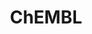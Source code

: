 ---
layout: default
bigquery: https://console.cloud.google.com/bigquery?p=patents-public-data&d=ebi_chembl&page=dataset
citation: '"The ChEMBL database in 2017." Anna Gaulton, Anne Hersey, Michał Nowotka,
  A Patrícia Bento, Jon Chambers, David Mendez, Prudence Mutowo, Francis Atkinson,
  Louisa J Bellis, Elena Cibrián-Uhalte, Mark Davies, Nathan Dedman, Anneli Karlsson,
  María Paula Magariños, John P Overington, George Papadatos, Ines Smit, Andrew R
  Leach Nucleic acids Research (2017) 45 (Database Issue), D945-D954'
contributors: European Bioinformatics Institute
cost: None
description: ChEMBL Data is a manually curated database of small molecules used in
  drug discovery, including information about existing patented drugs.
documentation: 'schema: https://www.ebi.ac.uk/chembl/db_schema


  '
last_edit: Mon, 04 Apr 2022 19:07:30 GMT
location: https://console.cloud.google.com/marketplace/product/google_patents_public_datasets/chembl
maintained_by: EMBL-EBI, an outstation of European Molecular Biology Laboratory
related_publications: '

  ChEMBL: towards direct deposition of bioassay data.


  Mendez D, Gaulton A, Bento AP, Chambers J, De Veij M, Félix E, Magariños MP, Mosquera
  JF, Mutowo P, Nowotka M, Gordillo-Marañón M, Hunter F, Junco L, Mugumbate G, Rodriguez-Lopez
  M, Atkinson F, Bosc N, Radoux CJ, Segura-Cabrera A, Hersey A, Leach AR.


  — Nucleic Acids Res. 2019; 47(D1):D930-D940. doi: 10.1093/nar/gky1075

  '
schema_fields: '[''log_id'', ''indref_id'', ''hba'', ''assay_desc'', ''metabolite_record_id'',
  ''species_group_flag'', ''activity_id'', ''ddd_admr'', ''uo_units'', ''job_id'',
  ''relationship_desc'', ''rtb'', ''protein_class_desc'', ''mutation'', ''isoform'',
  ''sequence_md5sum'', ''bto_id'', ''published_type'', ''l5'', ''previous_company'',
  ''result_flag'', ''hba_lipinski'', ''status'', ''black_box_warning'', ''ap_id'',
  ''ad_type'', ''sitecomp_id'', ''confidence_score'', ''molecule_type'', ''efo_term'',
  ''hrac_class_id'', ''tid'', ''dosed_ingredient'', ''ref_type'', ''trade_name'',
  ''protein_class_synonym'', ''l1'', ''le'', ''src_id'', ''toid'', ''assay_strain'',
  ''enzyme_tid'', ''as_id'', ''class_type'', ''actsm_id'', ''site_residues'', ''parameter_value'',
  ''parent_type'', ''hrac_code'', ''cell_source_organism'', ''mc_target_name'', ''value'',
  ''component_id'', ''pubmed_id'', ''l4'', ''compound_name'', ''level3'', ''units'',
  ''src_short_name'', ''hbd_lipinski'', ''alert_set_id'', ''assay_organism'', ''l8'',
  ''cell_description'', ''topical'', ''assay_class_id'', ''assay_test_type'', ''stat'',
  ''inorganic_flag'', ''cx_most_bpka'', ''standard_inchi'', ''binding_site_comment'',
  ''patent_expire_date'', ''doc_id'', ''chirality'', ''alert_id'', ''level5'', ''metref_id'',
  ''bao_endpoint'', ''cx_logp'', ''withdrawn_class'', ''published_value'', ''year'',
  ''full_molformula'', ''warning_id'', ''met_id'', ''co_stem_id'', ''activity_count'',
  ''num_lipinski_ro5_violations'', ''max_phase_for_ind'', ''patent_id'', ''published_units'',
  ''curation_comment'', ''bao_format'', ''molregno'', ''parent_molregno'', ''drugind_id'',
  ''standard_value'', ''targrel_id'', ''aidx'', ''db_version'', ''data_validity_comment'',
  ''enzyme_name'', ''company'', ''component_synonym'', ''path'', ''efo_id'', ''description'',
  ''src_description'', ''normal_range_min'', ''mw_freebase'', ''parenteral'', ''cell_source_tax_id'',
  ''parent_go_id'', ''warning_year'', ''creation_date'', ''assay_subcellular_fraction'',
  ''name'', ''polymer_flag'', ''uberon_id'', ''l2'', ''standard_type'', ''src_assay_id'',
  ''updated_on'', ''homologue'', ''set_name'', ''who_name'', ''pref_name'', ''ro3_pass'',
  ''relationship_type'', ''syn_type'', ''product_id'', ''drug_record_id'', ''domain_name'',
  ''assay_cell_type'', ''frac_class_id'', ''l7'', ''route'', ''num_alerts'', ''ddd_id'',
  ''smid'', ''qed_weighted'', ''prodrug'', ''res_stem_id'', ''tid_fixed'', ''prediction_method'',
  ''assay_source'', ''label'', ''assay_tissue'', ''canonical_smiles'', ''withdrawn_year'',
  ''comments'', ''ddd_value'', ''accession'', ''stem_class'', ''patent_use_code'',
  ''ddd_units'', ''level1_description'', ''warning_description'', ''confidence'',
  ''last_active'', ''comp_class_id'', ''abstract'', ''ref_id'', ''ridx'', ''acd_most_bpka'',
  ''mecref_id'', ''cellosaurus_id'', ''comp_go_id'', ''db_source'', ''bao_id'', ''cell_source_tissue'',
  ''normal_range_max'', ''applicant_full_name'', ''molecular_species'', ''standard_relation'',
  ''compsyn_id'', ''pathway_id'', ''tbl'', ''parent_id'', ''full_mwt'', ''standard_text_value'',
  ''therapeutic_flag'', ''standard_units'', ''action_type'', ''met_comment'', ''upper_value'',
  ''pchembl_value'', ''atc_code'', ''level4_description'', ''l3'', ''domain_description'',
  ''disease_efficacy'', ''alogp'', ''indication_class'', ''mw_monoisotopic'', ''innovator_company'',
  ''targcomp_id'', ''annotation'', ''hbd'', ''stem'', ''level3_description'', ''l6'',
  ''level2'', ''usan_substem'', ''strength'', ''met_conversion'', ''idx'', ''protclasssyn_id'',
  ''cell_ontology_id'', ''domain_type'', ''ingredient'', ''standard_flag'', ''chembl_id'',
  ''mol_irac_id'', ''issue'', ''oc_id'', ''psa'', ''substrate_record_id'', ''compound_key'',
  ''max_phase'', ''downgraded'', ''chebi_par_id'', ''warning_country'', ''first_in_class'',
  ''assay_tax_id'', ''molfile'', ''cidx'', ''predbind_id'', ''mc_tax_id'', ''source'',
  ''mol_hrac_id'', ''target_mapping'', ''cx_logd'', ''acd_logp'', ''source_domain_id'',
  ''lle'', ''heavy_atoms'', ''last_page'', ''mc_organism'', ''assay_id'', ''component_type'',
  ''first_approval'', ''num_ro5_violations'', ''parameter_type'', ''warning_type'',
  ''entity_id'', ''related_tid'', ''ddd_comment'', ''standard_inchi_key'', ''potential_duplicate'',
  ''publication_number'', ''submission_date'', ''target_type'', ''pathway_key'', ''relationship'',
  ''activity_comment'', ''definition'', ''molsyn_id'', ''direct_interaction'', ''version'',
  ''structure_type'', ''delist_flag'', ''availability_type'', ''prod_pat_id'', ''drug_substance_flag'',
  ''mc_target_accession'', ''country'', ''src_compound_id'', ''go_id'', ''record_id'',
  ''assay_category'', ''organism'', ''entity_type'', ''biocomp_id'', ''mechanism_comment'',
  ''domain_id'', ''cpd_str_alert_id'', ''frac_code'', ''orig_description'', ''ass_cls_map_id'',
  ''published_relation'', ''class_level'', ''withdrawn_flag'', ''irac_class_id'',
  ''short_name'', ''research_stem'', ''journal'', ''usan_stem_definition'', ''aromatic_rings'',
  ''standard_upper_value'', ''doi'', ''volume'', ''assay_param_id'', ''warning_class'',
  ''who_extra'', ''synonyms'', ''cl_lincs_id'', ''usan_stem_id'', ''drug_product_flag'',
  ''text_value'', ''mol_atc_id'', ''usan_year'', ''acd_logd'', ''mechanism_of_action'',
  ''helm_notation'', ''mesh_id'', ''authors'', ''alert_name'', ''variant_id'', ''curated_by'',
  ''withdrawn_reason'', ''cell_name'', ''level1'', ''site_name'', ''irac_code'', ''type'',
  ''tax_id'', ''relation'', ''major_class'', ''aspect'', ''tissue_id'', ''acd_most_apka'',
  ''active_ingredient'', ''title'', ''priority'', ''updated_by'', ''target_desc'',
  ''smarts'', ''doc_type'', ''molecular_mechanism'', ''start_position'', ''mesh_heading'',
  ''std_act_id'', ''first_page'', ''end_position'', ''qudt_units'', ''patent_no'',
  ''bei'', ''active_molregno'', ''cx_most_apka'', ''withdrawn_country'', ''selectivity_comment'',
  ''level4'', ''ref_url'', ''usan_stem'', ''caloha_id'', ''site_id'', ''approval_date'',
  ''clo_id'', ''cell_id'', ''level2_description'', ''nda_type'', ''warnref_id'', ''protein_class_id'',
  ''mol_frac_id'', ''formulation_id'', ''sequence'', ''dosage_form'', ''mec_id'',
  ''sei'', ''compd_id'', ''subgroup'', ''rgid'', ''natural_product'', ''oral'', ''assay_type'',
  ''mc_target_type'']'
shortname: chembl
tags:
- biotechnology
- health
- chemical
- bioinformatics
- medical
terms_of_use: CC BY-SA 3.0
title: ChEMBL
uuid: e232a192-965c-4ec9-904c-155b6dfe56c5
---